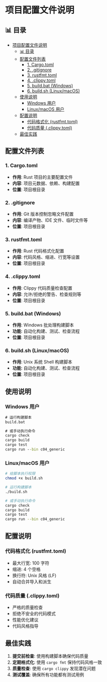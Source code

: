 ﻿# 项目配置文件说明


## 📊 目录

- [项目配置文件说明](#项目配置文件说明)
  - [📊 目录](#-目录)
  - [配置文件列表](#配置文件列表)
    - [1. Cargo.toml](#1-cargotoml)
    - [2. .gitignore](#2-gitignore)
    - [3. rustfmt.toml](#3-rustfmttoml)
    - [4. .clippy.toml](#4-clippytoml)
    - [5. build.bat (Windows)](#5-buildbat-windows)
    - [6. build.sh (Linux/macOS)](#6-buildsh-linuxmacos)
  - [使用说明](#使用说明)
    - [Windows 用户](#windows-用户)
    - [Linux/macOS 用户](#linuxmacos-用户)
  - [配置说明](#配置说明)
    - [代码格式化 (rustfmt.toml)](#代码格式化-rustfmttoml)
    - [代码质量 (.clippy.toml)](#代码质量-clippytoml)
  - [最佳实践](#最佳实践)


## 配置文件列表

### 1. Cargo.toml

- **作用**: Rust 项目的主要配置文件
- **内容**: 项目元数据、依赖、构建配置
- **位置**: 项目根目录

### 2. .gitignore

- **作用**: Git 版本控制忽略文件配置
- **内容**: 编译产物、IDE 文件、临时文件等
- **位置**: 项目根目录

### 3. rustfmt.toml

- **作用**: Rust 代码格式化配置
- **内容**: 代码风格、缩进、行宽等设置
- **位置**: 项目根目录

### 4. .clippy.toml

- **作用**: Clippy 代码质量检查配置
- **内容**: 允许/拒绝的警告、检查规则等
- **位置**: 项目根目录

### 5. build.bat (Windows)

- **作用**: Windows 批处理构建脚本
- **功能**: 自动化构建、测试、检查流程
- **位置**: 项目根目录

### 6. build.sh (Linux/macOS)

- **作用**: Unix 系统 Shell 构建脚本
- **功能**: 自动化构建、测试、检查流程
- **位置**: 项目根目录

## 使用说明

### Windows 用户

```cmd
# 运行构建脚本
build.bat

# 或手动执行命令
cargo check
cargo build
cargo test
cargo run --bin c04_generic
```

### Linux/macOS 用户

```bash
# 给脚本执行权限
chmod +x build.sh

# 运行构建脚本
./build.sh

# 或手动执行命令
cargo check
cargo build
cargo test
cargo run --bin c04_generic
```

## 配置说明

### 代码格式化 (rustfmt.toml)

- 最大行宽: 100 字符
- 缩进: 4 个空格
- 换行符: Unix 风格 (LF)
- 自动合并导入和派生

### 代码质量 (.clippy.toml)

- 严格的质量检查
- 拒绝不安全的代码模式
- 性能优化建议
- 代码风格指导

## 最佳实践

1. **提交前检查**: 使用构建脚本确保代码质量
2. **定期格式化**: 使用 `cargo fmt` 保持代码风格一致
3. **质量检查**: 使用 `cargo clippy` 发现潜在问题
4. **测试覆盖**: 确保所有功能都有测试用例
